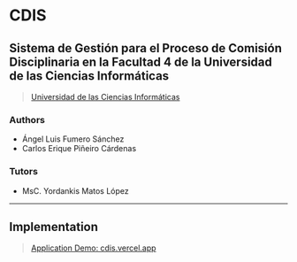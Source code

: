 # CDIS
## Sistema de Gestión para el Proceso de Comisión Disciplinaria en la Facultad 4 de la Universidad de las Ciencias Informáticas

>[Universidad de las Ciencias Informáticas](https://www.uci.cu)

### Authors
- Ángel Luis Fumero Sánchez
- Carlos Erique Piñeiro Cárdenas

### Tutors
- MsC. Yordankis Matos López
___

## Implementation
> [Application Demo: cdis.vercel.app](https://cdis.vercel.app)